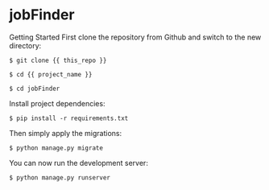 # jobFinder

Getting Started
First clone the repository from Github and switch to the new directory:

```$ git clone {{ this_repo }}```

`$ cd {{ project_name }}`

`$ cd jobFinder`


Install project dependencies:

`$ pip install -r requirements.txt`

Then simply apply the migrations:

`$ python manage.py migrate`

You can now run the development server:

`$ python manage.py runserver`
